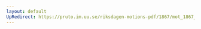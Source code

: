 ```yaml
---
layout: default
UpRedirect: https://pruto.im.uu.se/riksdagen-motions-pdf/1867/mot_1867__ak__282/mot_1867__ak__282-002.pdf
---
```

